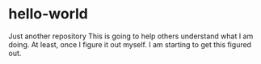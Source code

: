 # hello-world
Just another repository
This is going to help others understand what I am doing.
At least, once I figure it out myself.
I am starting to get this figured out.
